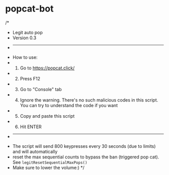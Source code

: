 # popcat-bot
/*
 * Legit auto pop
 * Version 0.3
 * ------------------------------------
 * How to use:
 * 1. Go to https://popcat.click/
 * 2. Press F12
 * 3. Go to "Console" tab
 * 4. Ignore the warning. There's no such malicious codes in this script. You can try to understand the code if you want
 * 5. Copy and paste this script
 * 6. Hit ENTER
 * ------------------------------------
 * The script will send 800 keypresses every 30 seconds (due to limits) and will automatically
 * reset the max sequential counts to bypass the ban (triggered pop cat). See `legitResetSequentialMaxPops()`
 * Make sure to lower the volume:)
 */
